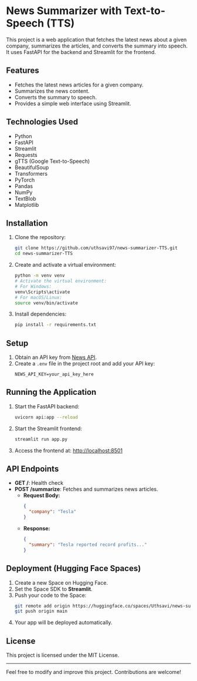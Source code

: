 # News Summarizer with Text-to-Speech (TTS)

This project is a web application that fetches the latest news about a given company, summarizes the articles, and converts the summary into speech. It uses FastAPI for the backend and Streamlit for the frontend.

## Features
- Fetches the latest news articles for a given company.
- Summarizes the news content.
- Converts the summary to speech.
- Provides a simple web interface using Streamlit.

## Technologies Used
- Python
- FastAPI
- Streamlit
- Requests
- gTTS (Google Text-to-Speech)
- BeautifulSoup
- Transformers
- PyTorch
- Pandas
- NumPy
- TextBlob
- Matplotlib

## Installation
1. Clone the repository:
    ```bash
    git clone https://github.com/uthsavi97/news-summarizer-TTS.git
    cd news-summarizer-TTS
    ```
2. Create and activate a virtual environment:
    ```bash
    python -m venv venv
    # Activate the virtual environment:
    # For Windows:
    venv\Scripts\activate
    # For macOS/Linux:
    source venv/bin/activate
    ```
3. Install dependencies:
    ```bash
    pip install -r requirements.txt
    ```

## Setup
1. Obtain an API key from [News API](https://newsapi.org/).
2. Create a `.env` file in the project root and add your API key:
    ```plaintext
    NEWS_API_KEY=your_api_key_here
    ```

## Running the Application
1. Start the FastAPI backend:
    ```bash
    uvicorn api:app --reload
    ```
2. Start the Streamlit frontend:
    ```bash
    streamlit run app.py
    ```
3. Access the frontend at: [http://localhost:8501](http://localhost:8501)

## API Endpoints
- **GET /**: Health check
- **POST /summarize**: Fetches and summarizes news articles.
  - **Request Body:**
    ```json
    {
      "company": "Tesla"
    }
    ```
  - **Response:**
    ```json
    {
      "summary": "Tesla reported record profits..."
    }
    ```

## Deployment (Hugging Face Spaces)
1. Create a new Space on Hugging Face.
2. Set the Space SDK to **Streamlit**.
3. Push your code to the Space:
    ```bash
    git remote add origin https://huggingface.co/spaces/Uthsavi/news-summarizer-tts
    git push origin main
    ```
4. Your app will be deployed automatically.

## License
This project is licensed under the MIT License.

---

Feel free to modify and improve this project. Contributions are welcome!

